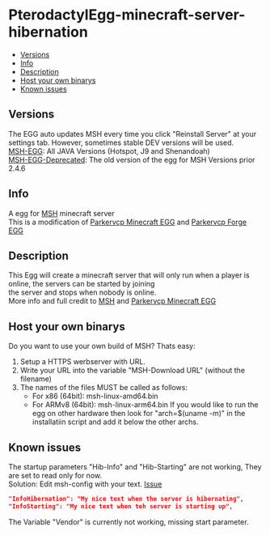 # PterodactylEgg-minecraft-server-hibernation

- [Versions](#Versions)
- [Info](#Info)
- [Description](#Description)
- [Host your own binarys](#Host-your-own-binarys)
- [Known issues](#Known-issues)

## Versions
The EGG auto updates MSH every time you click "Reinstall Server" at your settings tab. However, sometimes stable DEV versions will be used.  
[MSH-EGG](https://github.com/gekware/minecraft-server-hibernation-pterodactyl-egg/blob/main/egg-paper-on-demand-new): All JAVA Versions (Hotspot, J9 and Shenandoah)  
[MSH-EGG-Deprecated](https://github.com/gekware/minecraft-server-hibernation-pterodactyl-egg/blob/main/deprecated/egg-paper-on-demand.json): The old version of the egg for MSH Versions prior 2.4.6  

## Info
 A egg for [MSH](https://github.com/gekware/minecraft-server-hibernation) minecraft server  
 This is a modification of [Parkervcp Minecraft EGG](https://github.com/parkervcp/eggs/tree/master/game_eggs/minecraft/java/paper) and [Parkervcp Forge EGG](https://github.com/parkervcp/eggs/tree/master/game_eggs/minecraft/java/forge/forge)

## Description
 This Egg will create a minecraft server that will only run when a player is online, the servers can be started by joining  
 the server and stops when nobody is online.  
 More info and full credit to [MSH](https://github.com/gekware/minecraft-server-hibernation) and [Parkervcp Minecraft EGG](https://github.com/parkervcp/eggs/)

## Host your own binarys
 Do you want to use your own build of MSH? Thats easy:
 1. Setup a HTTPS werbserver with URL.
 2. Write your URL into the variable "MSH-Download URL" (without the filename)
 3. The names of the files MUST be called as follows:
    - For x86 (64bit): msh-linux-amd64.bin
    - For ARMv8 (64bit): msh-linux-arm64.bin 
If you would like to run the egg on other hardware then look for "arch=$(uname -m)" in the installatiin script and add it below the other archs.

## Known issues
The startup parameters "Hib-Info" and "Hib-Starting" are not working, They are set to read only for now.  
Solution: Edit msh-config with your text. [Issue](https://github.com/gekware/minecraft-server-hibernation/issues/143)  
```json
"InfoHibernation": "My nice text when the server is hibernating",
"InfoStarting": "My nice text when teh server is starting up",
```  
  
The Variable "Vendor" is currently not working, missing start parameter.  